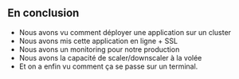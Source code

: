 ## En conclusion

- Nous avons vu comment déployer une application sur un cluster
- Nous avons mis cette application en ligne + SSL
- Nous avons un monitoring pour notre production
- Nous avons la capacité de scaler/downscaler à la volée
- Et on a enfin vu comment ça se passe sur un terminal.